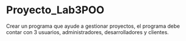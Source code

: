 # Proyecto_Lab3POO
Crear un programa que ayude a gestionar proyectos, el programa debe contar con 3 usuarios, administradores, desarrolladores y clientes.
